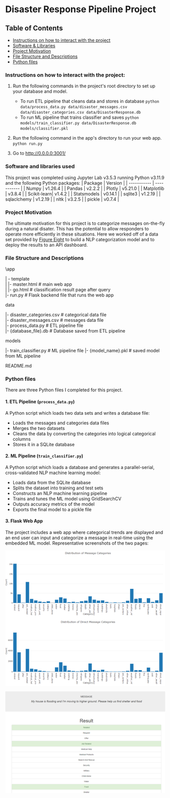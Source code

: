 # Disaster Response Pipeline Project

## Table of Contents
 * [Instructions on how to interact with the project](#instructions-on-how-to-interact-with-the-project)
 * [Software & Libraries](#software-and-libraries-used)
 * [Project Motivation](#project-motivation)
 * [File Structure and Descriptions](#file-structure-and-descriptions)
 * [Python files](#python-files)
 
### Instructions on how to interact with the project:
1. Run the following commands in the project's root directory to set up your database and model.

    - To run ETL pipeline that cleans data and stores in database
        `python data/process_data.py data/disaster_messages.csv data/disaster_categories.csv data/DisasterResponse.db`
    - To run ML pipeline that trains classifier and saves
        `python models/train_classifier.py data/DisasterResponse.db models/classifier.pkl`

2. Run the following command in the app's directory to run your web app.
    `python run.py`

3. Go to http://0.0.0.0:3001/

### Software and libraries used

This project was completed using Jupyter Lab v3.5.3 running Python v3.11.9 and the following Python packages:
| Package     |   Version   |
| ----------- | ----------- |
| Numpy       |   v1.26.4   |
| Pandas      |   v2.2.2    |
| Plotly      |   v5.21.0   |
| Matplotlib  |   v3.8.4    |
| Scikit-learn|   v1.4.2    |
| Statsmodels |    v0.14.1  |
| sqlite3     | v1.2.19 |
| sqlaclchemy | v1.2.19 |
| nltk        | v3.2.5 |
| pickle      | v0.7.4 |

### Project Motivation
The ultimate motivation for this project is to categorize messages on-the-fly during a natural disater. This has the potential to allow responders to operate more efficiently in these situations. Here we worked off of a data set provided by [Figure Eight](https://appen.com/) to build a NLP categorization model and to deploy the results to an API dashboard.

### File Structure and Descriptions
\app    

| - template    
| |- master.html # main web app    
| |- go.html # classification result page after query    
|- run.py # Flask backend file that runs the web app    


data    

|- disaster_categories.csv # categorical data file    
|- disaster_messages.csv # messages data file    
|- process_data.py # ETL pipeline file  
|- {database_file}.db # Database saved from ETL pipeline   


models   

|- train_classifier.py # ML pipeline file 
|- {model_name}.pkl # saved model from ML pipeline  


README.md    

### Python files
There are three Python files I completed for this project. 

#### 1. ETL Pipeline (`process_data.py`)
A Python script which loads two data sets and writes a database file:

 - Loads the messages and categories data files
 - Merges the two datasets
 - Cleans the data by converting the categories into logical categorical columns
 - Stores it in a SQLite database
  
#### 2. ML Pipeline (`train_classifier.py`)
A Python script which loads a database and generates a parallel-serial, cross-validated NLP machine learning model:

 - Loads data from the SQLite database
 - Splits the dataset into training and test sets
 - Constructs an NLP machine learning pipeline
 - Trains and tunes the ML model using GridSearchCV
 - Outputs accuracy metrics of the model
 - Exports the final model to a pickle file
 
#### 3. Flask Web App
The project includes a web app where categorical trends are displayed and an end user can input and categorize a message in real-time using the embedded ML model. 
Representative screenshots of the two pages:

![Page1](/Project-2/images/Page_1.png)


![Page2](/Project-2/images/Page_2.png)
